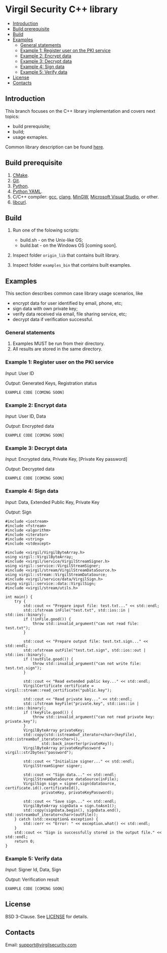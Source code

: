 # Virgil Security C++ library

- [Introduction](#introduction)
- [Build prerequisite](#build-prerequisite)
- [Build](#build)
- [Examples](#examples)
    - [General statements](#general-statements)
    - [Example 1: Register user on the PKI service](#example-1-register-user-on-the-pki-service)
    - [Example 2: Encrypt data](#example-2-encrypt-data)
    - [Example 3: Decrypt data](#example-3-decrypt-data)
    - [Example 4: Sign data](#example-4-sign-data)
    - [Example 5: Verify data](#example-5-verify-data)
- [License](#license)
- [Contacts](#contacts)

## Introduction

This branch focuses on the C++ library implementation and covers next topics:

  * build prerequisite;
  * build;
  * usage exmaples.

Common library description can be found [here](https://github.com/VirgilSecurity/virgil).

## Build prerequisite

1. [CMake](http://www.cmake.org/).
1. [Git](http://git-scm.com/).
1. [Python](http://python.org/).
1. [Python YAML](http://pyyaml.org/).
1. C/C++ compiler:
    [gcc](https://gcc.gnu.org/),
    [clang](http://clang.llvm.org/),
    [MinGW](http://www.mingw.org/),
    [Microsoft Visual Studio](http://www.visualstudio.com/), or other.
1. [libcurl](http://curl.haxx.se/libcurl/).

## Build

1. Run one of the folowing scripts:

    * build.sh - on the Unix-like OS;
    * build.bat - on the Windows OS [coming soon].

1. Inspect folder `origin_lib` that contains built library.

1. Inspect folder `examples_bin` that contains built examples.

## Examples

This section describes common case library usage scenarios, like

  * encrypt data for user identified by email, phone, etc;
  * sign data with own private key;
  * verify data received via email, file sharing service, etc;
  * decrypt data if verification successful.

### General statements

1. Examples MUST be run from their directory.
1. All results are stored in the same directory.

### Example 1: Register user on the PKI service

*Input*: User ID

*Output*: Generated Keys, Registration status

```
EXAMPLE CODE [COMING SOON]
```

### Example 2: Encrypt data

*Input*: User ID, Data

*Output*: Encrypted data

```
EXAMPLE CODE [COMING SOON]
```

### Example 3: Decrypt data

*Input*: Encrypted data, Private Key, [Private Key password]

*Output*: Decrypted data

```
EXAMPLE CODE [COMING SOON]
```

### Example 4: Sign data

*Input*: Data, Extended Public Key, Private Key

*Output*: Sign

``` {.cpp}
#include <iostream>
#include <fstream>
#include <algorithm>
#include <iterator>
#include <string>
#include <stdexcept>

#include <virgil/VirgilByteArray.h>
using virgil::VirgilByteArray;
#include <virgil/service/VirgilStreamSigner.h>
using virgil::service::VirgilStreamSigner;
#include <virgil/stream/VirgilStreamDataSource.h>
using virgil::stream::VirgilStreamDataSource;
#include <virgil/service/data/VirgilSign.h>
using virgil::service::data::VirgilSign;
#include <virgil/stream/utils.h>

int main() {
    try {
        std::cout << "Prepare input file: test.txt..." << std::endl;
        std::ifstream inFile("test.txt", std::ios::in | std::ios::binary);
        if (!inFile.good()) {
            throw std::invalid_argument("can not read file: test.txt");
        }

        std::cout << "Prepare output file: test.txt.sign..." << std::endl;
        std::ofstream outFile("test.txt.sign", std::ios::out | std::ios::binary);
        if (!outFile.good()) {
            throw std::invalid_argument("can not write file: test.txt.sign");
        }

        std::cout << "Read extended public key..." << std::endl;
        VirgilCertificate certificate = virgil::stream::read_certificate("public.key");

        std::cout << "Read private key..." << std::endl;
        std::ifstream keyFile("private.key", std::ios::in | std::ios::binary);
        if (!keyFile.good()) {
            throw std::invalid_argument("can not read private key: private.key");
        }
        VirgilByteArray privateKey;
        std::copy(std::istreambuf_iterator<char>(keyFile), std::istreambuf_iterator<char>(),
                std::back_inserter(privateKey));
        VirgilByteArray privateKeyPassword = virgil::str2bytes("password");

        std::cout << "Initialize signer..." << std::endl;
        VirgilStreamSigner signer;

        std::cout << "Sign data..." << std::endl;
        VirgilStreamDataSource dataSource(inFile);
        VirgilSign sign = signer.sign(dataSource, certificate.id().certificateId(),
                privateKey, privateKeyPassword);

        std::cout << "Save sign..." << std::endl;
        VirgilByteArray signData = sign.toAsn1();
        std::copy(signData.begin(), signData.end(), std::ostreambuf_iterator<char>(outFile));
    } catch (std::exception& exception) {
        std::cerr << "Error: " << exception.what() << std::endl;
    }
    std::cout << "Sign is successfully stored in the output file." << std::endl;
    return 0;
}
```

### Example 5: Verify data

*Input*: Signer Id, Data, Sign

*Output*: Verification result

```
EXAMPLE CODE [COMING SOON]
```

## License
BSD 3-Clause. See [LICENSE](https://github.com/VirgilSecurity/virgil/blob/master/LICENSE) for details.

## Contacts
Email: <support@virgilsecurity.com>

